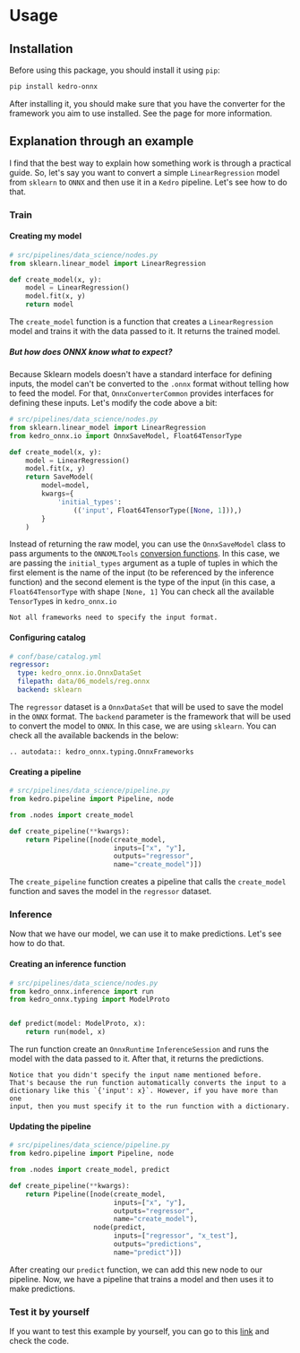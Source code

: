 # Usage

## Installation

Before using this package, you should install it using `pip`:

```bash
pip install kedro-onnx
```

After installing it, you should make sure that you have the converter for the framework you aim to use installed. See the [](frameworks) page for more information.

## Explanation through an example

I find that the best way to explain how something work is through a practical guide. So, let's say you want to convert a simple `LinearRegression` model from `sklearn` to `ONNX` and then use it in a `Kedro` pipeline. Let's see how to do that.

### Train

#### Creating my model

```python
# src/pipelines/data_science/nodes.py
from sklearn.linear_model import LinearRegression

def create_model(x, y):
    model = LinearRegression()
    model.fit(x, y)
    return model
```

The `create_model` function is a function that creates a `LinearRegression` model and trains it with the data passed to it. It returns the trained model.

##### But how does ONNX know what to expect?

Because Sklearn models doesn't have a standard interface for defining inputs, the model can't be converted to the `.onnx` format without telling how to feed the model. For that, `OnnxConverterCommon` provides interfaces for defining these inputs. Let's modify the code above a bit:

```python
# src/pipelines/data_science/nodes.py
from sklearn.linear_model import LinearRegression
from kedro_onnx.io import OnnxSaveModel, Float64TensorType

def create_model(x, y):
    model = LinearRegression()
    model.fit(x, y)
    return SaveModel(
        model=model,
        kwargs={
            'initial_types':
                (('input', Float64TensorType([None, 1])),)
        }
    )
```

Instead of returning the raw model, you can use the `OnnxSaveModel` class to pass arguments to the `ONNXMLTools` [conversion functions](https://github.com/onnx/onnxmltools/blob/main/onnxmltools/__init__.py). In this case, we are passing the `initial_types` argument as a tuple of tuples in which the first element is the name of the input (to be referenced by the inference function) and the second element is the type of the input (in this case, a `Float64TensorType` with shape `[None, 1]`
You can check all the available `TensorType`s in `kedro_onnx.io`

```{note}
Not all frameworks need to specify the input format.
```

#### Configuring catalog

```yaml
# conf/base/catalog.yml
regressor:
  type: kedro_onnx.io.OnnxDataSet
  filepath: data/06_models/reg.onnx
  backend: sklearn
```

The `regressor` dataset is a `OnnxDataSet` that will be used to save the model in the `ONNX` format. The `backend` parameter is the framework that will be used to convert the model to `ONNX`. In this case, we are using `sklearn`. You can check all the available backends in the below:

```{eval-rst}
.. autodata:: kedro_onnx.typing.OnnxFrameworks
```

#### Creating a pipeline

```python
# src/pipelines/data_science/pipeline.py
from kedro.pipeline import Pipeline, node

from .nodes import create_model

def create_pipeline(**kwargs):
    return Pipeline([node(create_model,
                          inputs=["x", "y"],
                          outputs="regressor",
                          name="create_model")])
```

The `create_pipeline` function creates a pipeline that calls the `create_model` function and saves the model in the `regressor` dataset.

### Inference

Now that we have our model, we can use it to make predictions. Let's see how to do that.

#### Creating an inference function

```python
# src/pipelines/data_science/nodes.py
from kedro_onnx.inference import run
from kedro_onnx.typing import ModelProto


def predict(model: ModelProto, x):
    return run(model, x)
```

The run function create an `OnnxRuntime` `InferenceSession` and runs the model with the data passed to it. After that, it returns the predictions.

```{warning}
Notice that you didn't specify the input name mentioned before.
That's because the run function automatically converts the input to a
dictionary like this `{'input': x}`. However, if you have more than one
input, then you must specify it to the run function with a dictionary.
```

#### Updating the pipeline

```python
# src/pipelines/data_science/pipeline.py
from kedro.pipeline import Pipeline, node

from .nodes import create_model, predict

def create_pipeline(**kwargs):
    return Pipeline([node(create_model,
                          inputs=["x", "y"],
                          outputs="regressor",
                          name="create_model"),
                     node(predict,
                          inputs=["regressor", "x_test"],
                          outputs="predictions",
                          name="predict")])
```

After creating our `predict` function, we can add this new node to our pipeline. Now, we have a pipeline that trains a model and then uses it to make predictions.

### Test it by yourself

If you want to test this example by yourself, you can go to this [link](https://github.com/nickolasrm/kedro-onnx/tree/main/tests/linear_regression) and check the code.
